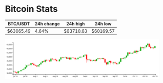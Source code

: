 # Bitcoin Stats

BTC/USDT|24h change|24h high|24h low|
|---|---|---|---|
|$63065.49|4.64%|$63710.63|$60169.57|

<img src="./chart.svg">
